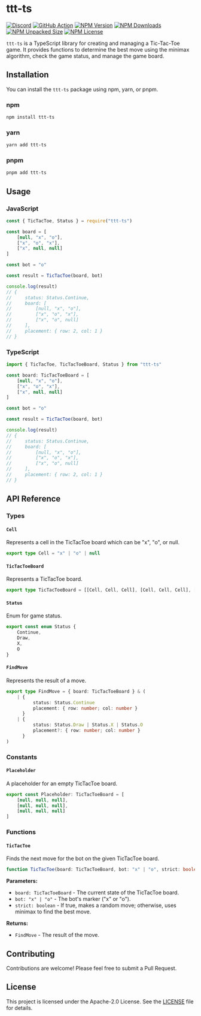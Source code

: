 # ttt-ts

[![Discord](https://img.shields.io/discord/1211530334458617866?style=flat&logo=discord&logoColor=ffffff&color=5865f2)](https://discord.gg/FaCCaFM74Q)
[![GitHub Action](https://github.com/softwarexplus/ttt-ts/actions/workflows/test.yaml/badge.svg)](https://github.com/softwarexplus/ttt-ts/actions)
[![NPM Version](https://img.shields.io/npm/v/ttt-ts)](https://www.npmjs.com/package/ttt-ts)
[![NPM Downloads](https://img.shields.io/npm/dy/ttt-ts)](https://www.npmjs.com/package/ttt-ts)
[![NPM Unpacked Size](https://img.shields.io/npm/unpacked-size/ttt-ts)](https://www.npmjs.com/package/ttt-ts)
[![NPM License](https://img.shields.io/npm/l/ttt-ts)](https://github.com/softwarexplus/ttt-ts/blob/main/LICENSE)

`ttt-ts` is a TypeScript library for creating and managing a Tic-Tac-Toe game. It provides functions to determine the best move using the minimax algorithm, check the game status, and manage the game board.

## Installation

You can install the `ttt-ts` package using npm, yarn, or pnpm.

### npm

```bash
npm install ttt-ts
```

### yarn

```bash
yarn add ttt-ts
```

### pnpm

```bash
pnpm add ttt-ts
```

## Usage

### JavaScript

```javascript
const { TicTacToe, Status } = require("ttt-ts")

const board = [
    [null, "x", "o"],
    ["x", "o", "x"],
    ["x", null, null]
]

const bot = "o"

const result = TicTacToe(board, bot)

console.log(result)
// {
//     status: Status.Continue,
//     board: [
//         [null, "x", "o"],
//         ["x", "o", "x"],
//         ["x", "o", null]
//     ],
//     placement: { row: 2, col: 1 }
// }
```

### TypeScript

```typescript
import { TicTacToe, TicTacToeBoard, Status } from "ttt-ts"

const board: TicTacToeBoard = [
    [null, "x", "o"],
    ["x", "o", "x"],
    ["x", null, null]
]

const bot = "o"

const result = TicTacToe(board, bot)

console.log(result)
// {
//     status: Status.Continue,
//     board: [
//         [null, "x", "o"],
//         ["x", "o", "x"],
//         ["x", "o", null]
//     ],
//     placement: { row: 2, col: 1 }
// }
```

## API Reference

### Types

#### `Cell`

Represents a cell in the TicTacToe board which can be "x", "o", or null.

```typescript
export type Cell = "x" | "o" | null
```

#### `TicTacToeBoard`

Represents a TicTacToe board.

```typescript
export type TicTacToeBoard = [[Cell, Cell, Cell], [Cell, Cell, Cell], [Cell, Cell, Cell]]
```

#### `Status`

Enum for game status.

```typescript
export const enum Status {
    Continue,
    Draw,
    X,
    O
}
```

#### `FindMove`

Represents the result of a move.

```typescript
export type FindMove = { board: TicTacToeBoard } & (
    | {
          status: Status.Continue
          placement: { row: number; col: number }
      }
    | {
          status: Status.Draw | Status.X | Status.O
          placement?: { row: number; col: number }
      }
)
```

### Constants

#### `Placeholder`

A placeholder for an empty TicTacToe board.

```typescript
export const Placeholder: TicTacToeBoard = [
    [null, null, null],
    [null, null, null],
    [null, null, null]
]
```

### Functions

#### `TicTacToe`

Finds the next move for the bot on the given TicTacToe board.

```typescript
function TicTacToe(board: TicTacToeBoard, bot: "x" | "o", strict: boolean = false): FindMove
```

**Parameters:**

-   `board: TicTacToeBoard` - The current state of the TicTacToe board.
-   `bot: "x" | "o"` - The bot's marker ("x" or "o").
-   `strict: boolean` - If true, makes a random move; otherwise, uses minimax to find the best move.

**Returns:**

-   `FindMove` - The result of the move.

## Contributing

Contributions are welcome! Please feel free to submit a Pull Request.

## License

This project is licensed under the Apache-2.0 License. See the [LICENSE](LICENSE) file for details.
